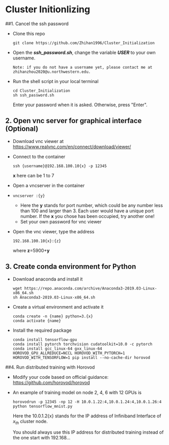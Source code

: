 # Cluster Initionlizing

##1. Cancel the ssh password

- Clone this repo 

  ```
  git clone https://github.com/Zhihan1996/Cluster_Initialization
  ```

- Open the ***ssh_password.sh***, change the variable ***USER*** to your own username. 

  ```
  Note: if you do not have a username yet, please contact me at zhihanzhou2020@u.northwestern.edu.
  ```

- Run the shell script in your local terminal 

  ```
  cd Cluster_Initialization
  sh ssh_password.sh
  ```

  Enter your password when it is asked. Otherwise, press "Enter".





## 2. Open vnc server for graphical interface (Optional)

- Download vnc viewer at https://www.realvnc.com/en/connect/download/viewer/

- Connect to the container

  ```
  ssh {username}@192.168.100.10{x} -p 12345  
  ```

  **x** here can be 1 to 7

- Open a vncserver in the container

- ```
  vncserver :{y}
  ```

  - Here the **y** stands for port number, which could be any number less than 100 and larger than 3. Each user would have a unique port number. If the **x** you chose has been occupied, try another one!
  - Set your own password for vnc viewer

- Open the vnc viewer, type the address

  ```
  192.168.100.10{x}:{z}
  ```

  where **z**=5900+**y**





## 3. Create conda environment for Python

- Download anaconda and install it

  ```
  wget https://repo.anaconda.com/archive/Anaconda3-2019.03-Linux-x86_64.sh
  sh Anaconda3-2019.03-Linux-x86_64.sh
  ```

- Create a virtual environment and activate it

  ```
  conda create -n {name} python=3.{x}
  conda activate {name}
  ```

- Install the required package

  ```
  conda install tensorflow-gpu
  conda install pytorch torchvision cudatoolkit=10.0 -c pytorch
  conda install gcc_linux-64 gxx_linux-64
  HOROVOD_GPU_ALLREDUCE=NCCL HOROVOD_WITH_PYTORCH=1 HOROVOD_WITH_TENSORFLOW=1 pip install --no-cache-dir horovod
  ```





##4. Run distributed training with Horovod

- Modify your code based on official guidance: https://github.com/horovod/horovod

- An example of training model on node 2, 4, 6 with 12 GPUs is 

  ```
  horovodrun -p 12345 -np 12 -H 10.0.1.22:4,10.0.1.24:4,10.0.1.26:4 python tensorflow_mnist.py
  ```

  Here the 10.0.1.2{x} stands for the IP address of Infiniband Interface of $x_{th}$ cluster node. 

  You should always use this IP address for distributed training instead of the one start with 192.168...